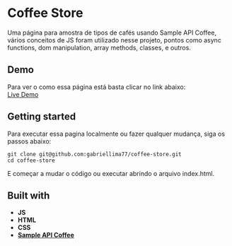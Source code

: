 # Coffee Store

Uma página para amostra de tipos de cafés usando Sample API Coffee, vários conceitos de JS foram utilizado nesse projeto, pontos como async functions, dom manipulation, array methods, classes, e outros.</br>

## Demo

Para ver o como essa página está basta clicar no link abaixo: </br>
[Live Demo](https://gabriellima77.github.io/coffee-store/)

## Getting started

Para executar essa pagina localmente ou fazer qualquer mudança, siga os passos abaixo: </br>
```
git clone git@github.com:gabriellima77/coffee-store.git
cd coffee-store
```
E começar a mudar o código ou executar abrindo o arquivo index.html.

## Built with
- **JS**
- **HTML**
- **CSS**
- [**Sample API Coffee**](https://sampleapis.com/api-list/coffee)
